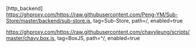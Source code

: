 [http_backend]
https://ghproxy.com/https://raw.githubusercontent.com/Peng-YM/Sub-Store/master/backend/sub-store.js, tag=Sub-Store, path=/, enabled=true

https://ghproxy.com/https://raw.githubusercontent.com/chavyleung/scripts/master/chavy.box.js, tag=BoxJS, path=^/, enabled=true